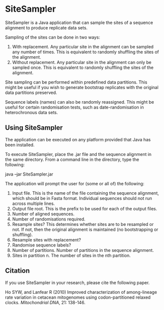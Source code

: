 SiteSampler
===========

SiteSampler is a Java application that can sample the sites of a sequence alignment to produce replicate data sets. 

Sampling of the sites can be done in two ways:

  1. With replacement. Any particular site in the alignment can be sampled any number of times. This is equivalent to randomly shuffling the sites of the alignment.
  2. Without replacement. Any particular site in the alignment can only be sampled once. This is equivalent to randomly shuffling the sites of the alignment.

Site sampling can be performed within predefined data partitions. This might be useful if you wish to generate bootstrap replicates with the original data partitions preserved. 

Sequence labels (names) can also be randomly reassigned. This might be useful for certain randomisation tests, such as date-randomisation in heterochronous data sets.

Using SiteSampler
-----------------

The application can be executed on any platform provided that Java has been installed. 

To execute SiteSampler, place the .jar file and the sequence alignment in the same directory. From a command line in the directory, type the following:

java –jar SiteSampler.jar

The application will prompt the user for (some or all of) the following:

  1. Input file. This is the name of the file containing the sequence alignment, which should be in Fasta format. Individual sequences should not run across multiple lines. 
  2. Output file root. This is the prefix to be used for each of the output files.
  3. Number of aligned sequences.
  4. Number of randomisations required.
  5. Resample sites? This determines whether sites are to be resampled or not. If not, then the original alignment is maintained (no bootstrapping or shuffling).
  6. Resample sites with replacement?
  7. Randomise sequence labels?
  8. Number of partitions. Number of partitions in the sequence alignment. 
  9. Sites in partition n. The number of sites in the nth partition.

Citation
--------

If you use SiteSampler in your research, please cite the following paper.

Ho SYW, and Lanfear R (2010) Improved characterization of among-lineage rate variation in cetacean mitogenomes using codon-partitioned relaxed clocks. *Mitochondrial DNA*, 21: 138-146.
